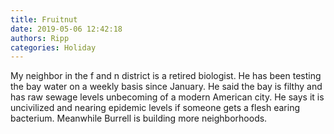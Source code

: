 ```yaml
---
title: Fruitnut
date: 2019-05-06 12:42:18
authors: Ripp
categories: Holiday
---
```


 My neighbor in the f and n district is a retired biologist. He has been testing the bay water on a weekly basis since January. He said the bay is filthy and has raw sewage levels unbecoming of a modern American city. He says it is uncivilized and nearing epidemic levels if someone gets a flesh earing bacterium. Meanwhile Burrell is building more neighborhoods.